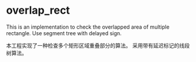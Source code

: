 overlap_rect
============


This is an implementation to check the overlapped area of multiple rectangle.
Use segment tree with delayed sign.

本工程实现了一种检查多个矩形区域重叠部分的算法。
采用带有延迟标记的线段树算法。
